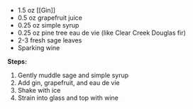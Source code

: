 - 1.5 oz [[Gin]]
- 0.5 oz grapefruit juice
- 0.25 oz simple syrup
- 0.25 oz pine tree eau de vie (like Clear Creek Douglas fir)
- 2-3 fresh sage leaves
- Sparking wine

**Steps:**

1. Gently muddle sage and simple syrup
2. Add gin, grapefruit, and eau de vie
3. Shake with ice
4. Strain into glass and top with wine